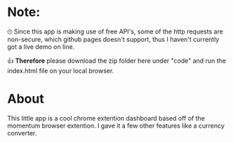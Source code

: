 # Note:

:roll_eyes: Since this app is making use of free API's, some of the http requests are non-secure, which github pages doesn't support, thus I haven't currently got a live demo on line. 

:thumbsup: **Therefore** please download the zip folder here under "code" and run the index.html file on your local browser.

# About

This little app is a cool chrome extention dashboard based off of the momentum browser extention. I gave it a few other features like a currency converter.

